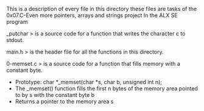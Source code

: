 This is a description of every file in this directory
these files are tasks of the 0x07.C-Even more pointers, arrays and strings project
In the ALX SE program

_putchar > is a source code for a function that writes the character c to stdout.

main.h > is the header file for all the functions in this directory.

0-memset.c > is a source code for a function that fills memory with a constant byte.
- Prototype: char *_memset(char *s, char b, unsigned int n);
- The _memset() function fills the first n bytes of the memory area pointed to by s with the constant byte b
- Returns a pointer to the memory area s

